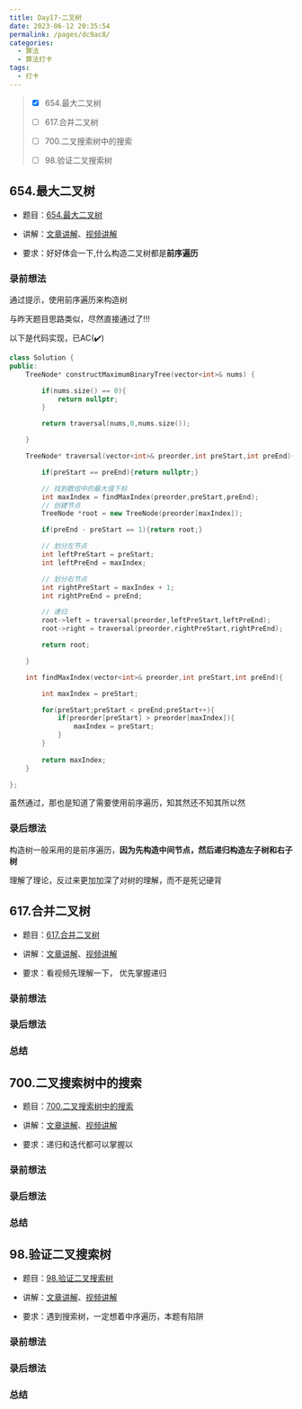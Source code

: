 ```yaml
---
title: Day17-二叉树
date: 2023-06-12 20:35:54
permalink: /pages/dc9ac8/
categories:
  - 算法
  - 算法打卡
tags:
  - 打卡
---
```


>  - [x] 654.最大二叉树 
>
>  - [ ] 617.合并二叉树
>
>  - [ ] 700.二叉搜索树中的搜索 
>
>  - [ ] 98.验证二叉搜索树 

<!-- more -->

## 654.最大二叉树

+ 题目：[654.最大二叉树](https://leetcode.cn/problems/maximum-binary-tree/)

+ 讲解：[文章讲解](https://programmercarl.com/0654.%E6%9C%80%E5%A4%A7%E4%BA%8C%E5%8F%89%E6%A0%91.html)、[视频讲解](https://www.bilibili.com/video/BV1MG411G7ox)

+ 要求：好好体会一下,什么构造二叉树都是**前序遍历** 



### 录前想法

通过提示，使用前序遍历来构造树

与昨天题目思路类似，尽然直接通过了!!!

以下是代码实现，已AC(:heavy_check_mark:)

```cpp
class Solution {
public:
    TreeNode* constructMaximumBinaryTree(vector<int>& nums) {

        if(nums.size() == 0){
            return nullptr;
        }

        return traversal(nums,0,nums.size());

    }

    TreeNode* traversal(vector<int>& preorder,int preStart,int preEnd){

        if(preStart == preEnd){return nullptr;}

        // 找到数组中的最大值下标
        int maxIndex = findMaxIndex(preorder,preStart,preEnd);
        // 创建节点
        TreeNode *root = new TreeNode(preorder[maxIndex]);

        if(preEnd - preStart == 1){return root;}

        // 划分左节点
        int leftPreStart = preStart;
        int leftPreEnd = maxIndex;

        // 划分右节点
        int rightPreStart = maxIndex + 1;
        int rightPreEnd = preEnd;

        // 递归
        root->left = traversal(preorder,leftPreStart,leftPreEnd);
        root->right = traversal(preorder,rightPreStart,rightPreEnd);

        return root;

    }

    int findMaxIndex(vector<int>& preorder,int preStart,int preEnd){

        int maxIndex = preStart;

        for(preStart;preStart < preEnd;preStart++){
            if(preorder[preStart] > preorder[maxIndex]){
                maxIndex = preStart;
            }
        }
        
        return maxIndex;
    }

};
```

虽然通过，那也是知道了需要使用前序遍历，知其然还不知其所以然



### 录后想法

构造树一般采用的是前序遍历，**因为先构造中间节点，然后递归构造左子树和右子树**

理解了理论，反过来更加加深了对树的理解，而不是死记硬背



## 617.合并二叉树

+ 题目：[617.合并二叉树](https://leetcode.cn/problems/merge-two-binary-trees/)

+ 讲解：[文章讲解](https://programmercarl.com/0617.%E5%90%88%E5%B9%B6%E4%BA%8C%E5%8F%89%E6%A0%91.html)、[视频讲解](https://www.bilibili.com/video/BV1m14y1Y7JK)

+ 要求：看视频先理解一下， 优先掌握递归



### 录前想法

### 录后想法

### 总结



## 700.二叉搜索树中的搜索 

+ 题目：[700.二叉搜索树中的搜索 ]()

+ 讲解：[文章讲解]()、[视频讲解]()

+ 要求：递归和迭代都可以掌握以



### 录前想法

### 录后想法

### 总结



## 98.验证二叉搜索树 

+ 题目：[98.验证二叉搜索树 ]()

+ 讲解：[文章讲解]()、[视频讲解]()

+ 要求：遇到搜索树，一定想着中序遍历，本题有陷阱



### 录前想法

### 录后想法

### 总结